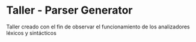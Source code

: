 # Taller - Parser Generator
Taller creado con el fin de observar el funcionamiento de los analizadores léxicos y sintácticos
